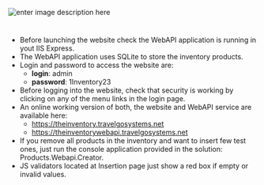 ![enter image description here](https://theinventory.travelgosystems.net/images/logo.png)
#

- Before launching the website check the WebAPI application is running in yout IIS Express.
- The WebAPI application uses SQLite to store the inventory products.
- Login and password to access the website are: 
    - **login**: admin 
    - **password**: 1Inventory23
- Before logging into the website, check that security is working by clicking on any of the menu links in the login page.
- An online working version of both, the website and WebAPI service are available here:
    - https://theinventory.travelgosystems.net
    - https://theinventorywebapi.travelgosystems.net
- If you remove all products in the inventory and want to insert few test ones, just run the console application provided in the solution: Products.Webapi.Creator.
- JS validators located at Insertion page just show a red box if empty or invalid values.

